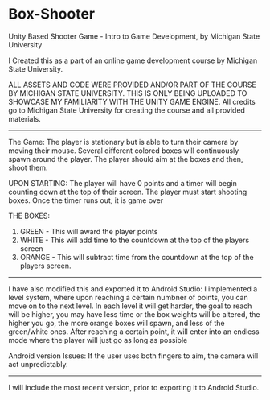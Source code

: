 # Box-Shooter
Unity Based Shooter Game - Intro to Game Development, by Michigan State University

I Created this as a part of an online game development course by Michigan State University.

ALL ASSETS AND CODE WERE PROVIDED AND/OR PART OF THE COURSE BY MICHIGAN STATE UNIVERSITY.
THIS IS ONLY BEING UPLOADED TO SHOWCASE MY FAMILIARITY WITH THE UNITY GAME ENGINE.
All credits go to Michigan State University for creating the course and all provided materials.

_________________________________________________________________________________________________

The Game:
The player is stationary but is able to turn their camera by moving their mouse.
Several different colored boxes will continuously spawn around the player.
The player should aim at the boxes and then, shoot them.

UPON STARTING: 
The player will have 0 points and a timer will begin counting down at the top of their screen.
The player must start shooting boxes.
Once the timer runs out, it is game over

THE BOXES:
1. GREEN - This will award the player points
2. WHITE - This will add time to the countdown at the top of the players screen
3. ORANGE - This will subtract time from the countdown at the top of the players screen.

_____________________________________________________________________________________________________

I have also modified this and exported it to Android Studio:
I implemented a level system, where upon reaching a certain numbner of points, you can move on to the next level.
In each level it will get harder, the goal to reach will be higher, you may have less time or the box weights will be altered, the higher you go, the more orange boxes will spawn, and less of the green/white ones.
After reaching a certain point, it will enter into an endless mode where the player will just go as long as possible

Android version Issues:
If the user uses both fingers to aim, the camera will act unpredictably.

_________________________________________________________________________________________________________

I will include the most recent version, prior to exporting it to Android Studio.
